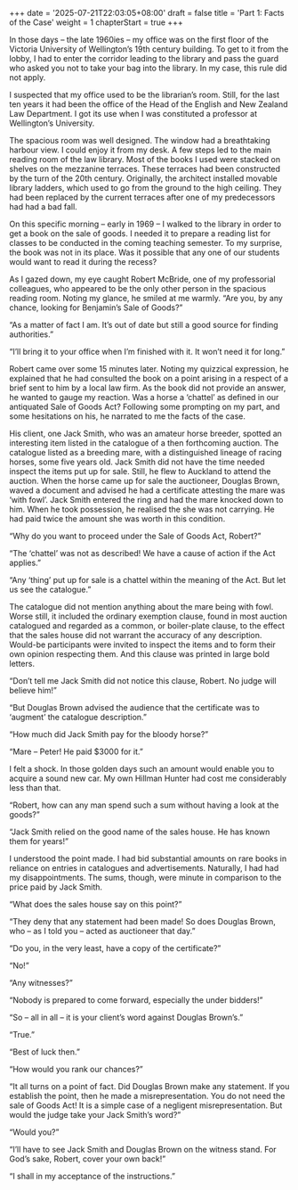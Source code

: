 +++
date = '2025-07-21T22:03:05+08:00'
draft = false
title = 'Part 1: Facts of the Case'
weight = 1
chapterStart = true
+++


In those days – the late 1960ies –  my office was on the first floor of the Victoria University of Wellington’s  19th century building. To get to it from the lobby, I had to enter the   corridor leading to the library and pass the guard who asked you not to take your bag into the library. In my case, this rule did not apply.

I suspected that my office  used to be the librarian’s room. Still, for the last ten years it had been the office of the Head of the English and New Zealand Law Department. I got its use when I was constituted a professor at Wellington’s University.

The spacious room was well designed. The window had a  breathtaking harbour view. I could enjoy it from my desk. A few steps led to the main reading room of the  law library. Most of the books I used were stacked on shelves on the  mezzanine terraces. These terraces had been constructed by the turn of the 20th century. Originally, the architect installed   movable library ladders, which used to go from the ground to the high ceiling. They had been replaced by  the current terraces   after one of my predecessors had had a bad fall.  

On this specific morning – early in 1969 – I walked to the library in order to get a book on the sale of goods. I needed it to prepare a reading list for classes to be conducted in the coming teaching semester. To my surprise, the book was not in its place. Was it possible that any one of our students would want to read it during the recess?

As I gazed  down, my eye caught Robert McBride, one of my professorial colleagues, who appeared to be the only other person in the spacious reading room. Noting my glance, he smiled at me warmly. “Are you, by any chance, looking for Benjamin’s Sale of Goods?”

“As a matter of fact I am. It’s out of date but still a good source for finding authorities.”

“I’ll bring it to your office when I’m finished with it. It won’t need it for long.”

Robert came over some 15 minutes later. Noting my quizzical expression, he explained that he had consulted the book on a point arising in a respect of a  brief sent to him by a local law firm. As the book did not provide an answer, he wanted to gauge my reaction. Was a horse a ‘chattel’ as defined in our antiquated Sale of Goods Act? Following some prompting on my part, and some hesitations on his, he narrated to me the facts of the case.

His client, one Jack Smith, who was an amateur horse breeder, spotted an interesting item listed in the catalogue of  a then forthcoming auction. The catalogue listed as a breeding mare, with a distinguished lineage of racing horses, some five years old. Jack Smith did not have the time needed inspect the items put up for sale. Still, he flew to Auckland to attend the auction. When the horse  came up for sale the auctioneer, Douglas Brown, waved a document and advised he had a certificate attesting the mare was ‘with fowl’. Jack Smith entered the ring and had the mare knocked down to him. When he took possession, he realised the she  was not carrying. He had paid twice the amount she was worth in this condition.

“Why do you want to proceed under the Sale of Goods Act, Robert?”

“The ‘chattel’ was not as described! We have a cause of action if the Act applies.”

“Any ‘thing’ put up for sale is a chattel within the meaning of the Act. But let us see the catalogue.”



The catalogue did not mention anything about the mare being with fowl. Worse still, it included the ordinary exemption clause, found in most auction catalogued and regarded as a common, or boiler-plate clause, to the effect that the sales house did not warrant the accuracy of any description. Would-be participants were invited to inspect the items and to form their own opinion respecting them. And this  clause was printed in large bold letters.

“Don’t tell me Jack Smith did not notice this clause, Robert. No judge will believe him!”

“But Douglas Brown advised the audience that the certificate was to ‘augment’ the catalogue description.”

“How much did Jack Smith pay for the bloody horse?”

“Mare – Peter! He paid $3000 for it.”

I felt a shock. In those golden days such an amount would enable you to acquire  a sound new car. My own Hillman Hunter had cost me considerably less than that.

“Robert, how can any man spend such a sum without having a look at the goods?”

“Jack Smith relied on the good name of the sales house. He has known them for years!”

I understood the point made. I had bid substantial amounts on rare books in reliance on entries in catalogues and advertisements. Naturally, I had had my disappointments. The sums, though, were minute in comparison to the price paid by Jack Smith.

“What does the sales house say on this point?”

“They deny that any statement had been made! So does Douglas Brown, who – as I told you – acted as auctioneer that day.”

“Do you, in the very least, have a copy of the certificate?”

“No!”

“Any witnesses?”

“Nobody is prepared to come forward, especially the under bidders!”

“So – all in all – it is your client’s word against Douglas Brown’s.”

“True.”

“Best of luck then.”

“How would you rank our chances?”

“It all turns on a point of fact. Did Douglas Brown make any statement. If you establish the point, then he made a misrepresentation. You do not need the sale of Goods Act! It is a simple case of a negligent misrepresentation. But would the judge take your Jack Smith’s word?”

“Would you?”

“I’ll have to see Jack Smith and Douglas Brown on the witness stand. For God’s sake, Robert, cover your own back!”

“I shall in my acceptance of the instructions.”